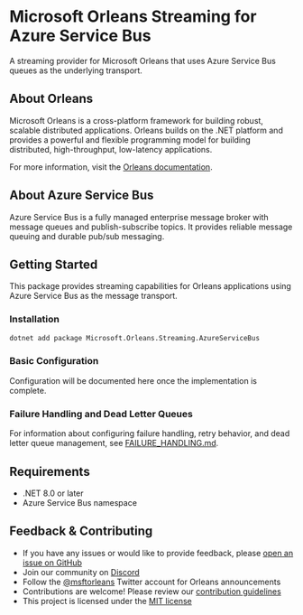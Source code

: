 # Microsoft Orleans Streaming for Azure Service Bus

A streaming provider for Microsoft Orleans that uses Azure Service Bus queues as the underlying transport.

## About Orleans

Microsoft Orleans is a cross-platform framework for building robust, scalable distributed applications. Orleans builds on the .NET platform and provides a powerful and flexible programming model for building distributed, high-throughput, low-latency applications.

For more information, visit the [Orleans documentation](https://learn.microsoft.com/dotnet/orleans/).

## About Azure Service Bus

Azure Service Bus is a fully managed enterprise message broker with message queues and publish-subscribe topics. It provides reliable message queuing and durable pub/sub messaging.

## Getting Started

This package provides streaming capabilities for Orleans applications using Azure Service Bus as the message transport.

### Installation

```bash
dotnet add package Microsoft.Orleans.Streaming.AzureServiceBus
```

### Basic Configuration

Configuration will be documented here once the implementation is complete.

### Failure Handling and Dead Letter Queues

For information about configuring failure handling, retry behavior, and dead letter queue management, see [FAILURE_HANDLING.md](FAILURE_HANDLING.md).

## Requirements

- .NET 8.0 or later
- Azure Service Bus namespace

## Feedback & Contributing

- If you have any issues or would like to provide feedback, please [open an issue on GitHub](https://github.com/dotnet/orleans/issues)
- Join our community on [Discord](https://aka.ms/orleans-discord)
- Follow the [@msftorleans](https://twitter.com/msftorleans) Twitter account for Orleans announcements
- Contributions are welcome! Please review our [contribution guidelines](https://github.com/dotnet/orleans/blob/main/CONTRIBUTING.md)
- This project is licensed under the [MIT license](https://github.com/dotnet/orleans/blob/main/LICENSE)